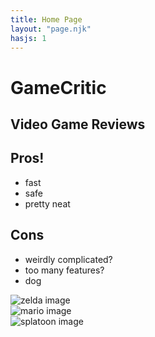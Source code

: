 ```yaml
---
title: Home Page
layout: "page.njk"
hasjs: 1
---
```


# GameCritic

## Video Game Reviews

## Pros!

- fast
- safe
- pretty neat


## Cons 
- weirdly complicated?
- too many features?
- dog

<div class="zelda-Div">
     <img src="Images/zelda.jpg" alt="zelda image">
</div>

<div class="mario-Div">
     <img src="Images/mario.jpg" alt="mario image">
</div>

<div class="splatoon-Div">
     <img src="Images/splatoon.jpg" alt="splatoon image">
</div>